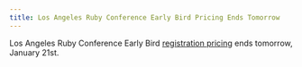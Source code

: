 ```yaml
---
title: Los Angeles Ruby Conference Early Bird Pricing Ends Tomorrow
---
```


Los Angeles Ruby Conference Early Bird [registration pricing][reg] ends
tomorrow, January 21st.

[reg]: https://larubyconf.eventwax.com/la-ruby-conf-2014/register
